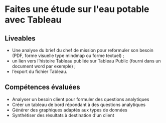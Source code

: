 # Faites une étude sur l'eau potable avec Tableau

## Liveables
- Une analyse du brief du chef de mission pour reformuler son besoin (PDF, forme visuelle type mindmap ou forme textuel) ;
- un lien vers l’histoire Tableau publiée sur Tableau Public (fourni dans un document word par exemple) ;
- l’export du fichier Tableau.

## Compétences évaluées
- Analyser un besoin client pour formuler des questions analytiques
- Créer un tableau de bord répondant à des questions analytiques
- Générer des graphiques adaptés aux types de données
- Synthétiser des résultats à destination d'un client
